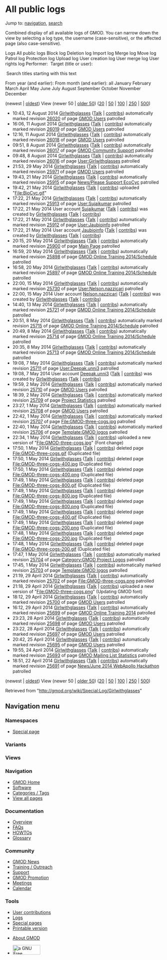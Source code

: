 <div id="mw-page-base" class="noprint">

</div>

<div id="mw-head-base" class="noprint">

</div>

<div id="content" class="mw-body" role="main">

<span id="top"></span>

<div id="mw-js-message" style="display:none;">

</div>



# <span dir="auto">All public logs</span>

<div id="bodyContent">

<div id="contentSub">

</div>

<div id="jump-to-nav" class="mw-jump">

Jump to: [navigation](#mw-navigation), [search](#p-search)

</div>

<div id="mw-content-text">

Combined display of all available logs of GMOD. You can narrow down the
view by selecting a log type, the username (case-sensitive), or the
affected page (also case-sensitive).

Logs All public logs Block log Deletion log Import log Merge log Move
log Patrol log Protection log Upload log User creation log User merge
log User rights log <span style="white-space: nowrap">Performer: </span>
<span style="white-space: nowrap">Target (title or user): </span>

 Search titles starting with this text

From year (and earlier): From month (and earlier): all January February
March April May June July August September October November December

(newest \| <a
href="/mediawiki/index.php?title=Special:Log/Girlwithglasses&amp;dir=prev&amp;type=&amp;user=Girlwithglasses"
class="mw-lastlink" rel="last"
title="Special:Log/Girlwithglasses">oldest</a>) View (newer 50 \| <a
href="/mediawiki/index.php?title=Special:Log/Girlwithglasses&amp;offset=20140422185128&amp;type=&amp;user=Girlwithglasses"
class="mw-nextlink" rel="next" title="Special:Log/Girlwithglasses">older
50</a>) (<a
href="/mediawiki/index.php?title=Special:Log/Girlwithglasses&amp;offset=&amp;limit=20&amp;type=&amp;user=Girlwithglasses"
class="mw-numlink" title="Special:Log/Girlwithglasses">20</a> \| <a
href="/mediawiki/index.php?title=Special:Log/Girlwithglasses&amp;offset=&amp;limit=50&amp;type=&amp;user=Girlwithglasses"
class="mw-numlink" title="Special:Log/Girlwithglasses">50</a> \| <a
href="/mediawiki/index.php?title=Special:Log/Girlwithglasses&amp;offset=&amp;limit=100&amp;type=&amp;user=Girlwithglasses"
class="mw-numlink" title="Special:Log/Girlwithglasses">100</a> \| <a
href="/mediawiki/index.php?title=Special:Log/Girlwithglasses&amp;offset=&amp;limit=250&amp;type=&amp;user=Girlwithglasses"
class="mw-numlink" title="Special:Log/Girlwithglasses">250</a> \| <a
href="/mediawiki/index.php?title=Special:Log/Girlwithglasses&amp;offset=&amp;limit=500&amp;type=&amp;user=Girlwithglasses"
class="mw-numlink" title="Special:Log/Girlwithglasses">500</a>)

- 10:43, 12 August 2014
  <a href="/wiki/User:Girlwithglasses" class="mw-userlink"
  title="User:Girlwithglasses">Girlwithglasses</a>
  <span class="mw-usertoollinks">([Talk](/wiki/User_talk:Girlwithglasses "User talk:Girlwithglasses")
  \|
  [contribs](/wiki/Special:Contributions/Girlwithglasses "Special:Contributions/Girlwithglasses"))</span>
  automatically marked revision
  [26020](/mediawiki/index.php?title=GMOD_Users&oldid=26020&diff=prev "GMOD Users")
  of page [GMOD Users](/wiki/GMOD_Users "GMOD Users") patrolled
- 16:06, 11 August 2014
  <a href="/wiki/User:Girlwithglasses" class="mw-userlink"
  title="User:Girlwithglasses">Girlwithglasses</a>
  <span class="mw-usertoollinks">([Talk](/wiki/User_talk:Girlwithglasses "User talk:Girlwithglasses")
  \|
  [contribs](/wiki/Special:Contributions/Girlwithglasses "Special:Contributions/Girlwithglasses"))</span>
  automatically marked revision
  [26019](/mediawiki/index.php?title=GMOD_Users&oldid=26019&diff=prev "GMOD Users")
  of page [GMOD Users](/wiki/GMOD_Users "GMOD Users") patrolled
- 12:16, 11 August 2014
  <a href="/wiki/User:Girlwithglasses" class="mw-userlink"
  title="User:Girlwithglasses">Girlwithglasses</a>
  <span class="mw-usertoollinks">([Talk](/wiki/User_talk:Girlwithglasses "User talk:Girlwithglasses")
  \|
  [contribs](/wiki/Special:Contributions/Girlwithglasses "Special:Contributions/Girlwithglasses"))</span>
  automatically marked revision
  [26018](/mediawiki/index.php?title=GMOD_Users&oldid=26018&diff=prev "GMOD Users")
  of page [GMOD Users](/wiki/GMOD_Users "GMOD Users") patrolled
- 09:51, 8 August 2014
  <a href="/wiki/User:Girlwithglasses" class="mw-userlink"
  title="User:Girlwithglasses">Girlwithglasses</a>
  <span class="mw-usertoollinks">([Talk](/wiki/User_talk:Girlwithglasses "User talk:Girlwithglasses")
  \|
  [contribs](/wiki/Special:Contributions/Girlwithglasses "Special:Contributions/Girlwithglasses"))</span>
  automatically marked revision
  [26017](/mediawiki/index.php?title=GMOD_Community_Support&oldid=26017&diff=prev "GMOD Community Support")
  of page [GMOD Community
  Support](/wiki/GMOD_Community_Support "GMOD Community Support")
  patrolled
- 09:48, 8 August 2014
  <a href="/wiki/User:Girlwithglasses" class="mw-userlink"
  title="User:Girlwithglasses">Girlwithglasses</a>
  <span class="mw-usertoollinks">([Talk](/wiki/User_talk:Girlwithglasses "User talk:Girlwithglasses")
  \|
  [contribs](/wiki/Special:Contributions/Girlwithglasses "Special:Contributions/Girlwithglasses"))</span>
  automatically marked revision
  [26016](/mediawiki/index.php?title=User:Girlwithglasses&oldid=26016&diff=prev "User:Girlwithglasses")
  of page
  [User:Girlwithglasses](/wiki/User:Girlwithglasses "User:Girlwithglasses")
  patrolled
- 21:53, 29 May 2014
  <a href="/wiki/User:Girlwithglasses" class="mw-userlink"
  title="User:Girlwithglasses">Girlwithglasses</a>
  <span class="mw-usertoollinks">([Talk](/wiki/User_talk:Girlwithglasses "User talk:Girlwithglasses")
  \|
  [contribs](/wiki/Special:Contributions/Girlwithglasses "Special:Contributions/Girlwithglasses"))</span>
  automatically marked revision
  [25971](/mediawiki/index.php?title=GMOD_Users&oldid=25971&diff=prev "GMOD Users")
  of page [GMOD Users](/wiki/GMOD_Users "GMOD Users") patrolled
- 19:43, 21 May 2014
  <a href="/wiki/User:Girlwithglasses" class="mw-userlink"
  title="User:Girlwithglasses">Girlwithglasses</a>
  <span class="mw-usertoollinks">([Talk](/wiki/User_talk:Girlwithglasses "User talk:Girlwithglasses")
  \|
  [contribs](/wiki/Special:Contributions/Girlwithglasses "Special:Contributions/Girlwithglasses"))</span>
  automatically marked revision
  [25915](/mediawiki/index.php?title=News/Please_Support_EcoCyc&oldid=25915&diff=prev "News/Please Support EcoCyc")
  of page [News/Please Support
  EcoCyc](/wiki/News/Please_Support_EcoCyc "News/Please Support EcoCyc")
  patrolled
- 19:42, 21 May 2014
  <a href="/wiki/User:Girlwithglasses" class="mw-userlink"
  title="User:Girlwithglasses">Girlwithglasses</a>
  <span class="mw-usertoollinks">([Talk](/wiki/User_talk:Girlwithglasses "User talk:Girlwithglasses")
  \|
  [contribs](/wiki/Special:Contributions/Girlwithglasses "Special:Contributions/Girlwithglasses"))</span>
  uploaded "[File:BioCyc.gif](/wiki/File:BioCyc.gif "File:BioCyc.gif")"
- 17:22, 21 May 2014
  <a href="/wiki/User:Girlwithglasses" class="mw-userlink"
  title="User:Girlwithglasses">Girlwithglasses</a>
  <span class="mw-usertoollinks">([Talk](/wiki/User_talk:Girlwithglasses "User talk:Girlwithglasses")
  \|
  [contribs](/wiki/Special:Contributions/Girlwithglasses "Special:Contributions/Girlwithglasses"))</span>
  automatically marked revision
  [25913](/mediawiki/index.php?title=User:Sujaikumar&oldid=25913&diff=prev "User:Sujaikumar")
  of page [User:Sujaikumar](/wiki/User:Sujaikumar "User:Sujaikumar")
  patrolled
- 17:22, 21 May 2014 User account
  <a href="/wiki/User:Sujaikumar" class="mw-userlink"
  title="User:Sujaikumar">Sujaikumar</a>
  <span class="mw-usertoollinks">(<a
  href="/mediawiki/index.php?title=User_talk:Sujaikumar&amp;action=edit&amp;redlink=1"
  class="new" title="User talk:Sujaikumar (page does not exist)">Talk</a>
  \| <a href="/wiki/Special:Contributions/Sujaikumar" class="new"
  title="Special:Contributions/Sujaikumar">contribs</a>)</span> was
  created by <a href="/wiki/User:Girlwithglasses" class="mw-userlink"
  title="User:Girlwithglasses">Girlwithglasses</a>
  <span class="mw-usertoollinks">([Talk](/wiki/User_talk:Girlwithglasses "User talk:Girlwithglasses")
  \|
  [contribs](/wiki/Special:Contributions/Girlwithglasses "Special:Contributions/Girlwithglasses"))</span>
- 17:22, 21 May 2014
  <a href="/wiki/User:Girlwithglasses" class="mw-userlink"
  title="User:Girlwithglasses">Girlwithglasses</a>
  <span class="mw-usertoollinks">([Talk](/wiki/User_talk:Girlwithglasses "User talk:Girlwithglasses")
  \|
  [contribs](/wiki/Special:Contributions/Girlwithglasses "Special:Contributions/Girlwithglasses"))</span>
  automatically marked revision
  [25912](/mediawiki/index.php?title=User:Jaubioinfo&oldid=25912&diff=prev "User:Jaubioinfo")
  of page [User:Jaubioinfo](/wiki/User:Jaubioinfo "User:Jaubioinfo")
  patrolled
- 17:22, 21 May 2014 User account
  <a href="/wiki/User:Jaubioinfo" class="mw-userlink"
  title="User:Jaubioinfo">Jaubioinfo</a>
  <span class="mw-usertoollinks">(<a
  href="/mediawiki/index.php?title=User_talk:Jaubioinfo&amp;action=edit&amp;redlink=1"
  class="new" title="User talk:Jaubioinfo (page does not exist)">Talk</a>
  \| <a href="/wiki/Special:Contributions/Jaubioinfo" class="new"
  title="Special:Contributions/Jaubioinfo">contribs</a>)</span> was
  created by <a href="/wiki/User:Girlwithglasses" class="mw-userlink"
  title="User:Girlwithglasses">Girlwithglasses</a>
  <span class="mw-usertoollinks">([Talk](/wiki/User_talk:Girlwithglasses "User talk:Girlwithglasses")
  \|
  [contribs](/wiki/Special:Contributions/Girlwithglasses "Special:Contributions/Girlwithglasses"))</span>
- 20:15, 20 May 2014
  <a href="/wiki/User:Girlwithglasses" class="mw-userlink"
  title="User:Girlwithglasses">Girlwithglasses</a>
  <span class="mw-usertoollinks">([Talk](/wiki/User_talk:Girlwithglasses "User talk:Girlwithglasses")
  \|
  [contribs](/wiki/Special:Contributions/Girlwithglasses "Special:Contributions/Girlwithglasses"))</span>
  automatically marked revision
  [25900](/mediawiki/index.php?title=Main_Page&oldid=25900&diff=prev "Main Page")
  of page [Main Page](/wiki/Main_Page "Main Page") patrolled
- 16:59, 20 May 2014
  <a href="/wiki/User:Girlwithglasses" class="mw-userlink"
  title="User:Girlwithglasses">Girlwithglasses</a>
  <span class="mw-usertoollinks">([Talk](/wiki/User_talk:Girlwithglasses "User talk:Girlwithglasses")
  \|
  [contribs](/wiki/Special:Contributions/Girlwithglasses "Special:Contributions/Girlwithglasses"))</span>
  automatically marked revision
  [25898](/mediawiki/index.php?title=GMOD_Online_Training_2014/Schedule&oldid=25898&diff=prev "GMOD Online Training 2014/Schedule")
  of page [GMOD Online Training
  2014/Schedule](/wiki/GMOD_Online_Training_2014/Schedule "GMOD Online Training 2014/Schedule")
  patrolled
- 16:58, 20 May 2014
  <a href="/wiki/User:Girlwithglasses" class="mw-userlink"
  title="User:Girlwithglasses">Girlwithglasses</a>
  <span class="mw-usertoollinks">([Talk](/wiki/User_talk:Girlwithglasses "User talk:Girlwithglasses")
  \|
  [contribs](/wiki/Special:Contributions/Girlwithglasses "Special:Contributions/Girlwithglasses"))</span>
  automatically marked revision
  [25897](/mediawiki/index.php?title=GMOD_Online_Training_2014/Schedule&oldid=25897&diff=prev "GMOD Online Training 2014/Schedule")
  of page [GMOD Online Training
  2014/Schedule](/wiki/GMOD_Online_Training_2014/Schedule "GMOD Online Training 2014/Schedule")
  patrolled
- 22:00, 15 May 2014
  <a href="/wiki/User:Girlwithglasses" class="mw-userlink"
  title="User:Girlwithglasses">Girlwithglasses</a>
  <span class="mw-usertoollinks">([Talk](/wiki/User_talk:Girlwithglasses "User talk:Girlwithglasses")
  \|
  [contribs](/wiki/Special:Contributions/Girlwithglasses "Special:Contributions/Girlwithglasses"))</span>
  automatically marked revision
  [25730](/mediawiki/index.php?title=User:Nelson.nazzicari&oldid=25730&diff=prev "User:Nelson.nazzicari")
  of page
  [User:Nelson.nazzicari](/wiki/User:Nelson.nazzicari "User:Nelson.nazzicari")
  patrolled
- 22:00, 15 May 2014 User account
  <a href="/wiki/User:Nelson.nazzicari" class="mw-userlink"
  title="User:Nelson.nazzicari">Nelson.nazzicari</a>
  <span class="mw-usertoollinks">(<a
  href="/mediawiki/index.php?title=User_talk:Nelson.nazzicari&amp;action=edit&amp;redlink=1"
  class="new"
  title="User talk:Nelson.nazzicari (page does not exist)">Talk</a> \|
  <a href="/wiki/Special:Contributions/Nelson.nazzicari" class="new"
  title="Special:Contributions/Nelson.nazzicari">contribs</a>)</span>
  was created by
  <a href="/wiki/User:Girlwithglasses" class="mw-userlink"
  title="User:Girlwithglasses">Girlwithglasses</a>
  <span class="mw-usertoollinks">([Talk](/wiki/User_talk:Girlwithglasses "User talk:Girlwithglasses")
  \|
  [contribs](/wiki/Special:Contributions/Girlwithglasses "Special:Contributions/Girlwithglasses"))</span>
- 14:40, 13 May 2014
  <a href="/wiki/User:Girlwithglasses" class="mw-userlink"
  title="User:Girlwithglasses">Girlwithglasses</a>
  <span class="mw-usertoollinks">([Talk](/wiki/User_talk:Girlwithglasses "User talk:Girlwithglasses")
  \|
  [contribs](/wiki/Special:Contributions/Girlwithglasses "Special:Contributions/Girlwithglasses"))</span>
  automatically marked revision
  [25721](/mediawiki/index.php?title=GMOD_Online_Training_2014/Schedule&oldid=25721&diff=prev "GMOD Online Training 2014/Schedule")
  of page [GMOD Online Training
  2014/Schedule](/wiki/GMOD_Online_Training_2014/Schedule "GMOD Online Training 2014/Schedule")
  patrolled
- 20:51, 8 May 2014
  <a href="/wiki/User:Girlwithglasses" class="mw-userlink"
  title="User:Girlwithglasses">Girlwithglasses</a>
  <span class="mw-usertoollinks">([Talk](/wiki/User_talk:Girlwithglasses "User talk:Girlwithglasses")
  \|
  [contribs](/wiki/Special:Contributions/Girlwithglasses "Special:Contributions/Girlwithglasses"))</span>
  automatically marked revision
  [25715](/mediawiki/index.php?title=GMOD_Online_Training_2014/Schedule&oldid=25715&diff=prev "GMOD Online Training 2014/Schedule")
  of page [GMOD Online Training
  2014/Schedule](/wiki/GMOD_Online_Training_2014/Schedule "GMOD Online Training 2014/Schedule")
  patrolled
- 20:49, 8 May 2014
  <a href="/wiki/User:Girlwithglasses" class="mw-userlink"
  title="User:Girlwithglasses">Girlwithglasses</a>
  <span class="mw-usertoollinks">([Talk](/wiki/User_talk:Girlwithglasses "User talk:Girlwithglasses")
  \|
  [contribs](/wiki/Special:Contributions/Girlwithglasses "Special:Contributions/Girlwithglasses"))</span>
  automatically marked revision
  [25714](/mediawiki/index.php?title=GMOD_Online_Training_2014/Schedule&oldid=25714&diff=prev "GMOD Online Training 2014/Schedule")
  of page [GMOD Online Training
  2014/Schedule](/wiki/GMOD_Online_Training_2014/Schedule "GMOD Online Training 2014/Schedule")
  patrolled
- 20:35, 8 May 2014
  <a href="/wiki/User:Girlwithglasses" class="mw-userlink"
  title="User:Girlwithglasses">Girlwithglasses</a>
  <span class="mw-usertoollinks">([Talk](/wiki/User_talk:Girlwithglasses "User talk:Girlwithglasses")
  \|
  [contribs](/wiki/Special:Contributions/Girlwithglasses "Special:Contributions/Girlwithglasses"))</span>
  automatically marked revision
  [25713](/mediawiki/index.php?title=GMOD_Online_Training_2014/Schedule&oldid=25713&diff=prev "GMOD Online Training 2014/Schedule")
  of page [GMOD Online Training
  2014/Schedule](/wiki/GMOD_Online_Training_2014/Schedule "GMOD Online Training 2014/Schedule")
  patrolled
- 19:08, 7 May 2014
  <a href="/wiki/User:Girlwithglasses" class="mw-userlink"
  title="User:Girlwithglasses">Girlwithglasses</a>
  <span class="mw-usertoollinks">([Talk](/wiki/User_talk:Girlwithglasses "User talk:Girlwithglasses")
  \|
  [contribs](/wiki/Special:Contributions/Girlwithglasses "Special:Contributions/Girlwithglasses"))</span>
  automatically marked revision
  [25711](/mediawiki/index.php?title=User:Deepak.unni3&oldid=25711&diff=prev "User:Deepak.unni3")
  of page
  [User:Deepak.unni3](/wiki/User:Deepak.unni3 "User:Deepak.unni3")
  patrolled
- 19:08, 7 May 2014 User account
  <a href="/wiki/User:Deepak.unni3" class="mw-userlink"
  title="User:Deepak.unni3">Deepak.unni3</a>
  <span class="mw-usertoollinks">(<a
  href="/mediawiki/index.php?title=User_talk:Deepak.unni3&amp;action=edit&amp;redlink=1"
  class="new"
  title="User talk:Deepak.unni3 (page does not exist)">Talk</a> \|
  <a href="/wiki/Special:Contributions/Deepak.unni3" class="new"
  title="Special:Contributions/Deepak.unni3">contribs</a>)</span> was
  created by <a href="/wiki/User:Girlwithglasses" class="mw-userlink"
  title="User:Girlwithglasses">Girlwithglasses</a>
  <span class="mw-usertoollinks">([Talk](/wiki/User_talk:Girlwithglasses "User talk:Girlwithglasses")
  \|
  [contribs](/wiki/Special:Contributions/Girlwithglasses "Special:Contributions/Girlwithglasses"))</span>
- 19:59, 2 May 2014
  <a href="/wiki/User:Girlwithglasses" class="mw-userlink"
  title="User:Girlwithglasses">Girlwithglasses</a>
  <span class="mw-usertoollinks">([Talk](/wiki/User_talk:Girlwithglasses "User talk:Girlwithglasses")
  \|
  [contribs](/wiki/Special:Contributions/Girlwithglasses "Special:Contributions/Girlwithglasses"))</span>
  automatically marked revision
  [25710](/mediawiki/index.php?title=GMOD_Users&oldid=25710&diff=prev "GMOD Users")
  of page [GMOD Users](/wiki/GMOD_Users "GMOD Users") patrolled
- 18:39, 2 May 2014
  <a href="/wiki/User:Girlwithglasses" class="mw-userlink"
  title="User:Girlwithglasses">Girlwithglasses</a>
  <span class="mw-usertoollinks">([Talk](/wiki/User_talk:Girlwithglasses "User talk:Girlwithglasses")
  \|
  [contribs](/wiki/Special:Contributions/Girlwithglasses "Special:Contributions/Girlwithglasses"))</span>
  automatically marked revision
  [25709](/mediawiki/index.php?title=Project_Statistics&oldid=25709&diff=prev "Project Statistics")
  of page [Project
  Statistics](/wiki/Project_Statistics "Project Statistics") patrolled
- 23:27, 1 May 2014
  <a href="/wiki/User:Girlwithglasses" class="mw-userlink"
  title="User:Girlwithglasses">Girlwithglasses</a>
  <span class="mw-usertoollinks">([Talk](/wiki/User_talk:Girlwithglasses "User talk:Girlwithglasses")
  \|
  [contribs](/wiki/Special:Contributions/Girlwithglasses "Special:Contributions/Girlwithglasses"))</span>
  automatically marked revision
  [25708](/mediawiki/index.php?title=GMOD_Users&oldid=25708&diff=prev "GMOD Users")
  of page [GMOD Users](/wiki/GMOD_Users "GMOD Users") patrolled
- 22:42, 1 May 2014
  <a href="/wiki/User:Girlwithglasses" class="mw-userlink"
  title="User:Girlwithglasses">Girlwithglasses</a>
  <span class="mw-usertoollinks">([Talk](/wiki/User_talk:Girlwithglasses "User talk:Girlwithglasses")
  \|
  [contribs](/wiki/Special:Contributions/Girlwithglasses "Special:Contributions/Girlwithglasses"))</span>
  automatically marked revision
  [25707](/mediawiki/index.php?title=File:GMOD-three-cogs.jpg&oldid=25707&diff=prev "File:GMOD-three-cogs.jpg")
  of page
  [File:GMOD-three-cogs.jpg](/wiki/File:GMOD-three-cogs.jpg "File:GMOD-three-cogs.jpg")
  patrolled
- 22:40, 1 May 2014
  <a href="/wiki/User:Girlwithglasses" class="mw-userlink"
  title="User:Girlwithglasses">Girlwithglasses</a>
  <span class="mw-usertoollinks">([Talk](/wiki/User_talk:Girlwithglasses "User talk:Girlwithglasses")
  \|
  [contribs](/wiki/Special:Contributions/Girlwithglasses "Special:Contributions/Girlwithglasses"))</span>
  automatically marked revision
  [25706](/mediawiki/index.php?title=Template:GMOD_logos&oldid=25706&diff=prev "Template:GMOD logos")
  of page [Template:GMOD
  logos](/wiki/Template:GMOD_logos "Template:GMOD logos") patrolled
- 22:34, 1 May 2014
  <a href="/wiki/User:Girlwithglasses" class="mw-userlink"
  title="User:Girlwithglasses">Girlwithglasses</a>
  <span class="mw-usertoollinks">([Talk](/wiki/User_talk:Girlwithglasses "User talk:Girlwithglasses")
  \|
  [contribs](/wiki/Special:Contributions/Girlwithglasses "Special:Contributions/Girlwithglasses"))</span>
  uploaded a new version of
  "[File:GMOD-three-cogs.jpg](/wiki/File:GMOD-three-cogs.jpg "File:GMOD-three-cogs.jpg")"
  <span class="comment">(Font change)</span>
- 17:50, 1 May 2014
  <a href="/wiki/User:Girlwithglasses" class="mw-userlink"
  title="User:Girlwithglasses">Girlwithglasses</a>
  <span class="mw-usertoollinks">([Talk](/wiki/User_talk:Girlwithglasses "User talk:Girlwithglasses")
  \|
  [contribs](/wiki/Special:Contributions/Girlwithglasses "Special:Contributions/Girlwithglasses"))</span>
  deleted page <a
  href="/mediawiki/index.php?title=File:GMOD-three-cogs.gif&amp;action=edit&amp;redlink=1"
  class="new"
  title="File:GMOD-three-cogs.gif (page does not exist)">File:GMOD-three-cogs.gif</a>
  <span class="comment">(Duplicated file)</span>
- 17:50, 1 May 2014
  <a href="/wiki/User:Girlwithglasses" class="mw-userlink"
  title="User:Girlwithglasses">Girlwithglasses</a>
  <span class="mw-usertoollinks">([Talk](/wiki/User_talk:Girlwithglasses "User talk:Girlwithglasses")
  \|
  [contribs](/wiki/Special:Contributions/Girlwithglasses "Special:Contributions/Girlwithglasses"))</span>
  deleted page <a
  href="/mediawiki/index.php?title=File:GMOD-three-cogs-400.jpg&amp;action=edit&amp;redlink=1"
  class="new"
  title="File:GMOD-three-cogs-400.jpg (page does not exist)">File:GMOD-three-cogs-400.jpg</a>
  <span class="comment">(Duplicated file)</span>
- 17:50, 1 May 2014
  <a href="/wiki/User:Girlwithglasses" class="mw-userlink"
  title="User:Girlwithglasses">Girlwithglasses</a>
  <span class="mw-usertoollinks">([Talk](/wiki/User_talk:Girlwithglasses "User talk:Girlwithglasses")
  \|
  [contribs](/wiki/Special:Contributions/Girlwithglasses "Special:Contributions/Girlwithglasses"))</span>
  deleted page <a
  href="/mediawiki/index.php?title=File:GMOD-three-cogs-400.png&amp;action=edit&amp;redlink=1"
  class="new"
  title="File:GMOD-three-cogs-400.png (page does not exist)">File:GMOD-three-cogs-400.png</a>
  <span class="comment">(Duplicated file)</span>
- 17:49, 1 May 2014
  <a href="/wiki/User:Girlwithglasses" class="mw-userlink"
  title="User:Girlwithglasses">Girlwithglasses</a>
  <span class="mw-usertoollinks">([Talk](/wiki/User_talk:Girlwithglasses "User talk:Girlwithglasses")
  \|
  [contribs](/wiki/Special:Contributions/Girlwithglasses "Special:Contributions/Girlwithglasses"))</span>
  deleted page <a
  href="/mediawiki/index.php?title=File:GMOD-three-cogs-800.gif&amp;action=edit&amp;redlink=1"
  class="new"
  title="File:GMOD-three-cogs-800.gif (page does not exist)">File:GMOD-three-cogs-800.gif</a>
  <span class="comment">(Duplicated file)</span>
- 17:49, 1 May 2014
  <a href="/wiki/User:Girlwithglasses" class="mw-userlink"
  title="User:Girlwithglasses">Girlwithglasses</a>
  <span class="mw-usertoollinks">([Talk](/wiki/User_talk:Girlwithglasses "User talk:Girlwithglasses")
  \|
  [contribs](/wiki/Special:Contributions/Girlwithglasses "Special:Contributions/Girlwithglasses"))</span>
  deleted page <a
  href="/mediawiki/index.php?title=File:GMOD-three-cogs-800.jpg&amp;action=edit&amp;redlink=1"
  class="new"
  title="File:GMOD-three-cogs-800.jpg (page does not exist)">File:GMOD-three-cogs-800.jpg</a>
  <span class="comment">(Duplicated file)</span>
- 17:49, 1 May 2014
  <a href="/wiki/User:Girlwithglasses" class="mw-userlink"
  title="User:Girlwithglasses">Girlwithglasses</a>
  <span class="mw-usertoollinks">([Talk](/wiki/User_talk:Girlwithglasses "User talk:Girlwithglasses")
  \|
  [contribs](/wiki/Special:Contributions/Girlwithglasses "Special:Contributions/Girlwithglasses"))</span>
  deleted page <a
  href="/mediawiki/index.php?title=File:GMOD-three-cogs-800.png&amp;action=edit&amp;redlink=1"
  class="new"
  title="File:GMOD-three-cogs-800.png (page does not exist)">File:GMOD-three-cogs-800.png</a>
  <span class="comment">(Duplicated file)</span>
- 17:49, 1 May 2014
  <a href="/wiki/User:Girlwithglasses" class="mw-userlink"
  title="User:Girlwithglasses">Girlwithglasses</a>
  <span class="mw-usertoollinks">([Talk](/wiki/User_talk:Girlwithglasses "User talk:Girlwithglasses")
  \|
  [contribs](/wiki/Special:Contributions/Girlwithglasses "Special:Contributions/Girlwithglasses"))</span>
  deleted page <a
  href="/mediawiki/index.php?title=File:GMOD-three-cogs-400.gif&amp;action=edit&amp;redlink=1"
  class="new"
  title="File:GMOD-three-cogs-400.gif (page does not exist)">File:GMOD-three-cogs-400.gif</a>
  <span class="comment">(Duplicated file)</span>
- 17:49, 1 May 2014
  <a href="/wiki/User:Girlwithglasses" class="mw-userlink"
  title="User:Girlwithglasses">Girlwithglasses</a>
  <span class="mw-usertoollinks">([Talk](/wiki/User_talk:Girlwithglasses "User talk:Girlwithglasses")
  \|
  [contribs](/wiki/Special:Contributions/Girlwithglasses "Special:Contributions/Girlwithglasses"))</span>
  deleted page <a
  href="/mediawiki/index.php?title=File:GMOD-three-cogs-200.png&amp;action=edit&amp;redlink=1"
  class="new"
  title="File:GMOD-three-cogs-200.png (page does not exist)">File:GMOD-three-cogs-200.png</a>
  <span class="comment">(Duplicated file)</span>
- 17:48, 1 May 2014
  <a href="/wiki/User:Girlwithglasses" class="mw-userlink"
  title="User:Girlwithglasses">Girlwithglasses</a>
  <span class="mw-usertoollinks">([Talk](/wiki/User_talk:Girlwithglasses "User talk:Girlwithglasses")
  \|
  [contribs](/wiki/Special:Contributions/Girlwithglasses "Special:Contributions/Girlwithglasses"))</span>
  deleted page <a
  href="/mediawiki/index.php?title=File:GMOD-three-cogs-200.jpg&amp;action=edit&amp;redlink=1"
  class="new"
  title="File:GMOD-three-cogs-200.jpg (page does not exist)">File:GMOD-three-cogs-200.jpg</a>
  <span class="comment">(Duplicated file)</span>
- 17:48, 1 May 2014
  <a href="/wiki/User:Girlwithglasses" class="mw-userlink"
  title="User:Girlwithglasses">Girlwithglasses</a>
  <span class="mw-usertoollinks">([Talk](/wiki/User_talk:Girlwithglasses "User talk:Girlwithglasses")
  \|
  [contribs](/wiki/Special:Contributions/Girlwithglasses "Special:Contributions/Girlwithglasses"))</span>
  deleted page <a
  href="/mediawiki/index.php?title=File:GMOD-three-cogs-200.gif&amp;action=edit&amp;redlink=1"
  class="new"
  title="File:GMOD-three-cogs-200.gif (page does not exist)">File:GMOD-three-cogs-200.gif</a>
  <span class="comment">(Duplicated file)</span>
- 17:47, 1 May 2014
  <a href="/wiki/User:Girlwithglasses" class="mw-userlink"
  title="User:Girlwithglasses">Girlwithglasses</a>
  <span class="mw-usertoollinks">([Talk](/wiki/User_talk:Girlwithglasses "User talk:Girlwithglasses")
  \|
  [contribs](/wiki/Special:Contributions/Girlwithglasses "Special:Contributions/Girlwithglasses"))</span>
  automatically marked revision
  [25704](/mediawiki/index.php?title=Category:GMOD_Project_Logos&oldid=25704&diff=prev "Category:GMOD Project Logos")
  of page [Category:GMOD Project
  Logos](/wiki/Category:GMOD_Project_Logos "Category:GMOD Project Logos")
  patrolled
- 17:45, 1 May 2014
  <a href="/wiki/User:Girlwithglasses" class="mw-userlink"
  title="User:Girlwithglasses">Girlwithglasses</a>
  <span class="mw-usertoollinks">([Talk](/wiki/User_talk:Girlwithglasses "User talk:Girlwithglasses")
  \|
  [contribs](/wiki/Special:Contributions/Girlwithglasses "Special:Contributions/Girlwithglasses"))</span>
  automatically marked revision
  [25703](/mediawiki/index.php?title=Template:GMOD_logos&oldid=25703&diff=prev "Template:GMOD logos")
  of page [Template:GMOD
  logos](/wiki/Template:GMOD_logos "Template:GMOD logos") patrolled
- 21:19, 29 April 2014
  <a href="/wiki/User:Girlwithglasses" class="mw-userlink"
  title="User:Girlwithglasses">Girlwithglasses</a>
  <span class="mw-usertoollinks">([Talk](/wiki/User_talk:Girlwithglasses "User talk:Girlwithglasses")
  \|
  [contribs](/wiki/Special:Contributions/Girlwithglasses "Special:Contributions/Girlwithglasses"))</span>
  automatically marked revision
  [25702](/mediawiki/index.php?title=File:GMOD-three-cogs.png&oldid=25702&diff=prev "File:GMOD-three-cogs.png")
  of page
  [File:GMOD-three-cogs.png](/wiki/File:GMOD-three-cogs.png "File:GMOD-three-cogs.png")
  patrolled
- 21:18, 29 April 2014
  <a href="/wiki/User:Girlwithglasses" class="mw-userlink"
  title="User:Girlwithglasses">Girlwithglasses</a>
  <span class="mw-usertoollinks">([Talk](/wiki/User_talk:Girlwithglasses "User talk:Girlwithglasses")
  \|
  [contribs](/wiki/Special:Contributions/Girlwithglasses "Special:Contributions/Girlwithglasses"))</span>
  uploaded a new version of
  "[File:GMOD-three-cogs.png](/wiki/File:GMOD-three-cogs.png "File:GMOD-three-cogs.png")"
  <span class="comment">(Updating GMOD font)</span>
- 18:12, 29 April 2014
  <a href="/wiki/User:Girlwithglasses" class="mw-userlink"
  title="User:Girlwithglasses">Girlwithglasses</a>
  <span class="mw-usertoollinks">([Talk](/wiki/User_talk:Girlwithglasses "User talk:Girlwithglasses")
  \|
  [contribs](/wiki/Special:Contributions/Girlwithglasses "Special:Contributions/Girlwithglasses"))</span>
  automatically marked revision
  [25700](/mediawiki/index.php?title=GMOD_Users&oldid=25700&diff=prev "GMOD Users")
  of page [GMOD Users](/wiki/GMOD_Users "GMOD Users") patrolled
- 16:12, 29 April 2014
  <a href="/wiki/User:Girlwithglasses" class="mw-userlink"
  title="User:Girlwithglasses">Girlwithglasses</a>
  <span class="mw-usertoollinks">([Talk](/wiki/User_talk:Girlwithglasses "User talk:Girlwithglasses")
  \|
  [contribs](/wiki/Special:Contributions/Girlwithglasses "Special:Contributions/Girlwithglasses"))</span>
  automatically marked revision
  [25699](/mediawiki/index.php?title=GMOD_Online_Training_2014&oldid=25699&diff=prev "GMOD Online Training 2014")
  of page [GMOD Online Training
  2014](/wiki/GMOD_Online_Training_2014 "GMOD Online Training 2014")
  patrolled
- 23:23, 28 April 2014
  <a href="/wiki/User:Girlwithglasses" class="mw-userlink"
  title="User:Girlwithglasses">Girlwithglasses</a>
  <span class="mw-usertoollinks">([Talk](/wiki/User_talk:Girlwithglasses "User talk:Girlwithglasses")
  \|
  [contribs](/wiki/Special:Contributions/Girlwithglasses "Special:Contributions/Girlwithglasses"))</span>
  automatically marked revision
  [25698](/mediawiki/index.php?title=GMOD_Users&oldid=25698&diff=prev "GMOD Users")
  of page [GMOD Users](/wiki/GMOD_Users "GMOD Users") patrolled
- 23:22, 28 April 2014
  <a href="/wiki/User:Girlwithglasses" class="mw-userlink"
  title="User:Girlwithglasses">Girlwithglasses</a>
  <span class="mw-usertoollinks">([Talk](/wiki/User_talk:Girlwithglasses "User talk:Girlwithglasses")
  \|
  [contribs](/wiki/Special:Contributions/Girlwithglasses "Special:Contributions/Girlwithglasses"))</span>
  automatically marked revision
  [25697](/mediawiki/index.php?title=GMOD_Users&oldid=25697&diff=prev "GMOD Users")
  of page [GMOD Users](/wiki/GMOD_Users "GMOD Users") patrolled
- 20:42, 25 April 2014
  <a href="/wiki/User:Girlwithglasses" class="mw-userlink"
  title="User:Girlwithglasses">Girlwithglasses</a>
  <span class="mw-usertoollinks">([Talk](/wiki/User_talk:Girlwithglasses "User talk:Girlwithglasses")
  \|
  [contribs](/wiki/Special:Contributions/Girlwithglasses "Special:Contributions/Girlwithglasses"))</span>
  automatically marked revision
  [25695](/mediawiki/index.php?title=GMOD_Users&oldid=25695&diff=prev "GMOD Users")
  of page [GMOD Users](/wiki/GMOD_Users "GMOD Users") patrolled
- 19:55, 24 April 2014
  <a href="/wiki/User:Girlwithglasses" class="mw-userlink"
  title="User:Girlwithglasses">Girlwithglasses</a>
  <span class="mw-usertoollinks">([Talk](/wiki/User_talk:Girlwithglasses "User talk:Girlwithglasses")
  \|
  [contribs](/wiki/Special:Contributions/Girlwithglasses "Special:Contributions/Girlwithglasses"))</span>
  automatically marked revision
  [25693](/mediawiki/index.php?title=GMOD_Mailing_List_Statistics&oldid=25693&diff=prev "GMOD Mailing List Statistics")
  of page [GMOD Mailing List
  Statistics](/wiki/GMOD_Mailing_List_Statistics "GMOD Mailing List Statistics")
  patrolled
- 18:51, 22 April 2014
  <a href="/wiki/User:Girlwithglasses" class="mw-userlink"
  title="User:Girlwithglasses">Girlwithglasses</a>
  <span class="mw-usertoollinks">([Talk](/wiki/User_talk:Girlwithglasses "User talk:Girlwithglasses")
  \|
  [contribs](/wiki/Special:Contributions/Girlwithglasses "Special:Contributions/Girlwithglasses"))</span>
  automatically marked revision
  [25691](/mediawiki/index.php?title=News/June_2014_WebApollo_Hackathon&oldid=25691&diff=prev "News/June 2014 WebApollo Hackathon")
  of page [News/June 2014 WebApollo
  Hackathon](/wiki/News/June_2014_WebApollo_Hackathon "News/June 2014 WebApollo Hackathon")
  patrolled

(newest \| <a
href="/mediawiki/index.php?title=Special:Log/Girlwithglasses&amp;dir=prev&amp;type=&amp;user=Girlwithglasses"
class="mw-lastlink" rel="last"
title="Special:Log/Girlwithglasses">oldest</a>) View (newer 50 \| <a
href="/mediawiki/index.php?title=Special:Log/Girlwithglasses&amp;offset=20140422185128&amp;type=&amp;user=Girlwithglasses"
class="mw-nextlink" rel="next" title="Special:Log/Girlwithglasses">older
50</a>) (<a
href="/mediawiki/index.php?title=Special:Log/Girlwithglasses&amp;offset=&amp;limit=20&amp;type=&amp;user=Girlwithglasses"
class="mw-numlink" title="Special:Log/Girlwithglasses">20</a> \| <a
href="/mediawiki/index.php?title=Special:Log/Girlwithglasses&amp;offset=&amp;limit=50&amp;type=&amp;user=Girlwithglasses"
class="mw-numlink" title="Special:Log/Girlwithglasses">50</a> \| <a
href="/mediawiki/index.php?title=Special:Log/Girlwithglasses&amp;offset=&amp;limit=100&amp;type=&amp;user=Girlwithglasses"
class="mw-numlink" title="Special:Log/Girlwithglasses">100</a> \| <a
href="/mediawiki/index.php?title=Special:Log/Girlwithglasses&amp;offset=&amp;limit=250&amp;type=&amp;user=Girlwithglasses"
class="mw-numlink" title="Special:Log/Girlwithglasses">250</a> \| <a
href="/mediawiki/index.php?title=Special:Log/Girlwithglasses&amp;offset=&amp;limit=500&amp;type=&amp;user=Girlwithglasses"
class="mw-numlink" title="Special:Log/Girlwithglasses">500</a>)

</div>

<div class="printfooter">

Retrieved from "<http://gmod.org/wiki/Special:Log/Girlwithglasses>"

</div>

<div id="catlinks" class="catlinks catlinks-allhidden">

</div>

<div class="visualClear">

</div>

</div>

</div>

<div id="mw-navigation">

## Navigation menu

<div id="mw-head">



<div id="left-navigation">

<div id="p-namespaces" class="vectorTabs" role="navigation"
aria-labelledby="p-namespaces-label">

### Namespaces

- <span id="ca-nstab-special">[Special
  page](/wiki/Special:Log/Girlwithglasses "This is a special page, you cannot edit the page itself")</span>

</div>

<div id="p-variants" class="vectorMenu emptyPortlet" role="navigation"
aria-labelledby="p-variants-label">

### 

### Variants[](#)

<div class="menu">

</div>

</div>

</div>

<div id="right-navigation">

<div id="p-views" class="vectorTabs emptyPortlet" role="navigation"
aria-labelledby="p-views-label">

### Views

</div>



</div>



</div>

</div>

</div>

<div id="mw-panel">

<div id="p-logo" role="banner">

<a href="/wiki/Main_Page"
style="background-image: url(http://gmod.org/images/GMOD-cogs.png);"
title="Visit the main page"></a>

</div>

<div id="p-Navigation" class="portal" role="navigation"
aria-labelledby="p-Navigation-label">

### Navigation

<div class="body">

- <span id="n-GMOD-Home">[GMOD Home](/wiki/Main_Page)</span>
- <span id="n-Software">[Software](/wiki/GMOD_Components)</span>
- <span id="n-Categories-.2F-Tags">[Categories /
  Tags](/wiki/Categories)</span>
- <span id="n-View-all-pages">[View all
  pages](/wiki/Special:AllPages)</span>

</div>

</div>

<div id="p-Documentation" class="portal" role="navigation"
aria-labelledby="p-Documentation-label">

### Documentation

<div class="body">

- <span id="n-Overview">[Overview](/wiki/Overview)</span>
- <span id="n-FAQs">[FAQs](/wiki/Category:FAQ)</span>
- <span id="n-HOWTOs">[HOWTOs](/wiki/Category:HOWTO)</span>
- <span id="n-Glossary">[Glossary](/wiki/Glossary)</span>

</div>

</div>

<div id="p-Community" class="portal" role="navigation"
aria-labelledby="p-Community-label">

### Community

<div class="body">

- <span id="n-GMOD-News">[GMOD News](/wiki/GMOD_News)</span>
- <span id="n-Training-.2F-Outreach">[Training /
  Outreach](/wiki/Training_and_Outreach)</span>
- <span id="n-Support">[Support](/wiki/Support)</span>
- <span id="n-GMOD-Promotion">[GMOD
  Promotion](/wiki/GMOD_Promotion)</span>
- <span id="n-Meetings">[Meetings](/wiki/Meetings)</span>
- <span id="n-Calendar">[Calendar](/wiki/Calendar)</span>

</div>

</div>

<div id="p-tb" class="portal" role="navigation"
aria-labelledby="p-tb-label">

### Tools

<div class="body">

- <span id="t-contributions">[User
  contributions](/wiki/Special:Contributions/Girlwithglasses "A list of contributions of this user")</span>
- <span id="t-log">[Logs](/wiki/Special:Log/Girlwithglasses)</span>
- <span id="t-specialpages"><a href="/wiki/Special:SpecialPages" accesskey="q"
  title="A list of all special pages [q]">Special pages</a></span>
- <span id="t-print"><a
  href="/mediawiki/index.php?title=Special:Log/Girlwithglasses&amp;printable=yes"
  rel="alternate" accesskey="p"
  title="Printable version of this page [p]">Printable version</a></span>

</div>

</div>

</div>

</div>

<div id="footer" role="contentinfo">

- <span id="footer-places-about">[About
  GMOD](/wiki/GMOD:About "GMOD:About")</span>

<!-- -->

- <span id="footer-copyrightico">[<img src="http://www.gnu.org/graphics/gfdl-logo-small.png" width="88"
  height="31" alt="a GNU Free Documentation License" />](http://www.gnu.org/licenses/fdl-1.3.html)</span>


<div style="clear:both">

</div>

</div>
